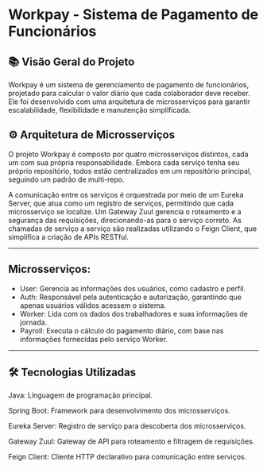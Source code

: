 # Workpay - Sistema de Pagamento de Funcionários
## 📚 Visão Geral do Projeto
Workpay é um sistema de gerenciamento de pagamento de funcionários, projetado para calcular o valor diário que cada colaborador deve receber. Ele foi desenvolvido com uma arquitetura de microsserviços para garantir escalabilidade, flexibilidade e manutenção simplificada.

## ⚙️ Arquitetura de Microsserviços
O projeto Workpay é composto por quatro microsserviços distintos, cada um com sua própria responsabilidade. Embora cada serviço tenha seu próprio repositório, todos estão centralizados em um repositório principal, seguindo um padrão de multi-repo.

A comunicação entre os serviços é orquestrada por meio de um Eureka Server, que atua como um registro de serviços, permitindo que cada microsserviço se localize. Um Gateway Zuul gerencia o roteamento e a segurança das requisições, direcionando-as para o serviço correto. As chamadas de serviço a serviço são realizadas utilizando o Feign Client, que simplifica a criação de APIs RESTful.

---
## Microsserviços:
- User: Gerencia as informações dos usuários, como cadastro e perfil.
- Auth: Responsável pela autenticação e autorização, garantindo que apenas usuários válidos acessem o sistema.
- Worker: Lida com os dados dos trabalhadores e suas informações de jornada.
- Payroll: Executa o cálculo do pagamento diário, com base nas informações fornecidas pelo serviço Worker.

---
## 🛠️ Tecnologias Utilizadas
Java: Linguagem de programação principal.

Spring Boot: Framework para desenvolvimento dos microsserviços.

Eureka Server: Registro de serviço para descoberta dos microsserviços.

Gateway Zuul: Gateway de API para roteamento e filtragem de requisições.

Feign Client: Cliente HTTP declarativo para comunicação entre serviços.
